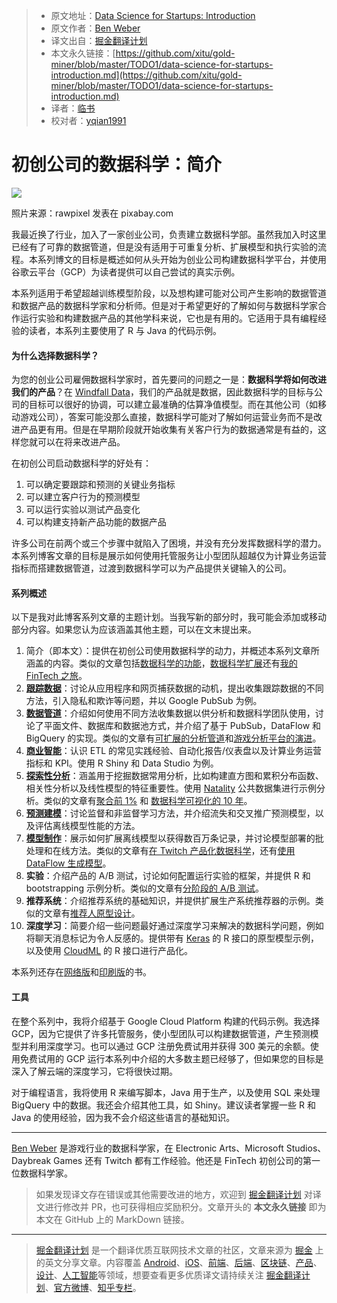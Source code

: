 > * 原文地址：[Data Science for Startups: Introduction](https://towardsdatascience.com/data-science-for-startups-introduction-80d022a18aec)
> * 原文作者：[Ben Weber](https://towardsdatascience.com/@bgweber?source=post_header_lockup)
> * 译文出自：[掘金翻译计划](https://github.com/xitu/gold-miner)
> * 本文永久链接：[https://github.com/xitu/gold-miner/blob/master/TODO1/data-science-for-startups-introduction.md](https://github.com/xitu/gold-miner/blob/master/TODO1/data-science-for-startups-introduction.md)
> * 译者：[临书](https://github.com/tmpbook)
> * 校对者：[yqian1991](https://github.com/yqian1991)

# 初创公司的数据科学：简介

![](https://cdn-images-1.medium.com/max/1600/1*z0AJeiYe_9qltVgp2g7zkw.jpeg)

照片来源：rawpixel 发表在 pixabay.com

我最近换了行业，加入了一家创业公司，负责建立数据科学部。虽然我加入时这里已经有了可靠的数据管道，但是没有适用于可重复分析、扩展模型和执行实验的流程。本系列博文的目标是概述如何从头开始为创业公司构建数据科学平台，并使用谷歌云平台（GCP）为读者提供可以自己尝试的真实示例。

本系列适用于希望超越训练模型阶段，以及想构建可能对公司产生影响的数据管道和数据产品的数据科学家和分析师。但是对于希望更好的了解如何与数据科学家合作运行实验和构建数据产品的其他学科来说，它也是有用的。它适用于具有编程经验的读者，本系列主要使用了 R 与 Java 的代码示例。

#### 为什么选择数据科学？

为您的创业公司雇佣数据科学家时，首先要问的问题之一是：**数据科学将如何改进我们的产品**？在 [Windfall Data](https://angel.co/windfall-data)，我们的产品就是数据，因此数据科学的目标与公司的目标可以很好的协调，可以建立最准确的估算净值模型。而在其他公司（如移动游戏公司），答案可能没那么直接，数据科学可能对了解如何运营业务而不是改进产品更有用。但是在早期阶段就开始收集有关客户行为的数据通常是有益的，这样您就可以在将来改进产品。

在初创公司启动数据科学的好处有：

1. 可以确定要跟踪和预测的关键业务指标
2. 可以建立客户行为的预测模型
3. 可以运行实验以测试产品变化
4. 可以构建支持新产品功能的数据产品

许多公司在前两个或三个步骤中就陷入了困境，并没有充分发挥数据科学的潜力。本系列博客文章的目标是展示如何使用托管服务让小型团队超越仅为计算业务运营指标而搭建数据管道，过渡到数据科学可以为产品提供关键输入的公司。

#### 系列概述

以下是我对此博客系列文章的主题计划。当我写新的部分时，我可能会添加或移动部分内容。如果您认为应该涵盖其他主题，可以在文末提出来。

1.  简介（即本文）：提供在初创公司使用数据科学的动力，并概述本系列文章所涵盖的内容。类似的文章包括[数据科学的功能](https://towardsdatascience.com/functions-of-data-science-4afd5341a659)，[数据科学扩展](https://medium.com/windfalldata/scaling-data-science-at-windfall-55f5f23698e1)还有[我的 FinTech 之旅](https://towardsdatascience.com/from-games-to-fintech-my-ds-journey-b7169f08b6ad)。
2.  [**跟踪数据**](https://towardsdatascience.com/data-science-for-startups-tracking-data-4087b66952a1)：讨论从应用程序和网页捕获数据的动机，提出收集跟踪数据的不同方法，引入隐私和欺诈等问题，并以 Google PubSub 为例。
3.  [**数据管道**](https://medium.com/@bgweber/data-science-for-startups-data-pipelines-786f6746a59a)：介绍如何使用不同方法收集数据以供分析和数据科学团队使用，讨论了平面文件、数据库和数据池方式，并介绍了基于 PubSub，DataFlow 和 BigQuery 的实现。类似的文章有[可扩展的分析管道](https://towardsdatascience.com/a-simple-and-scalable-analytics-pipeline-53720b1dbd35)和[游戏分析平台的演进](https://towardsdatascience.com/evolution-of-game-analytics-platforms-4b9efcb4a093)。
4.  [**商业智能**](https://towardsdatascience.com/data-science-for-startups-business-intelligence-f4a2ba728e75)：认识 ETL 的常见实践经验、自动化报告/仪表盘以及计算业务运营指标和 KPI。使用 R Shiny 和 Data Studio 为例。
5.  [**探索性分析**](https://towardsdatascience.com/data-science-for-startups-exploratory-data-analysis-70ac1815ddec)：涵盖用于挖掘数据常用分析，比如构建直方图和累积分布函数、相关性分析以及线性模型的特征重要性。使用 [Natality](https://cloud.google.com/bigquery/sample-tables) 公共数据集进行示例分析。类似的文章有[聚合前 1%](https://medium.freecodecamp.org/clustering-the-top-1-asset-analysis-in-r-6c529b382b42) 和 [数据科学可视化的 10 年](https://towardsdatascience.com/10-years-of-data-science-visualizations-af1dd8e443a7)。
6.  [**预测建模**](https://medium.com/@bgweber/data-science-for-startups-predictive-modeling-ec88ba8350e9)：讨论监督和非监督学习方法，并介绍流失和交叉推广预测模型，以及评估离线模型性能的方法。
7.  [**模型制作**](https://medium.com/@bgweber/data-science-for-startups-model-production-b14a29b2f920)：展示如何扩展离线模型以获得数百万条记录，并讨论模型部署的批处理和在线方法。类似的文章有[在 Twitch 产品化数据科学](https://blog.twitch.tv/productizing-data-science-at-twitch-67a643fd8c44)，还有[使用 DataFlow 生成模型](https://towardsdatascience.com/productizing-ml-models-with-dataflow-99a224ce9f19)。
8.  **实验**：介绍产品的 A/B 测试，讨论如何配置运行实验的框架，并提供 R 和 bootstrapping 示例分析。类似的文章有[分阶段的 A/B 测试](https://blog.twitch.tv/a-b-testing-using-googles-staged-rollouts-ea860727f8b2)。
9. **推荐系统**：介绍推荐系统的基础知识，并提供扩展生产系统推荐器的示例。类似的文章有[推荐人原型设计](https://towardsdatascience.com/prototyping-a-recommendation-system-8e4dd4a50675)。
10.  **深度学习**：简要介绍一些问题最好通过深度学习来解决的数据科学问题，例如将聊天消息标记为令人反感的。提供带有 [Keras](https://keras.rstudio.com/) 的 R 接口的原型模型示例，以及使用 [CloudML](https://tensorflow.rstudio.com/tools/cloudml/articles/getting_started.html) 的 R 接口进行产品化。

本系列还存在[网络版](https://bgweber.github.io/)和[印刷版](https://www.amazon.com/dp/1983057975)的书。

#### 工具

在整个系列中，我将介绍基于 Google Cloud Platform 构建的代码示例。我选择 GCP，因为它提供了许多托管服务，使小型团队可以构建数据管道，产生预测模型并利用深度学习。也可以通过 GCP 注册免费试用并获得 300 美元的余额。使用免费试用的 GCP 运行本系列中介绍的大多数主题已经够了，但如果您的目标是深入了解云端的深度学习，它将很快过期。

对于编程语言，我将使用 R 来编写脚本，Java 用于生产，以及使用 SQL 来处理 BigQuery 中的数据。我还会介绍其他工具，如 Shiny。建议读者掌握一些 R 和 Java 的使用经验，因为我不会介绍这些语言的基础知识。

* * *

[Ben Weber](https://www.linkedin.com/in/ben-weber-3b87482/) 是游戏行业的数据科学家，在 Electronic Arts、Microsoft Studios、Daybreak Games 还有 Twitch 都有工作经验。他还是 FinTech 初创公司的第一位数据科学家。

> 如果发现译文存在错误或其他需要改进的地方，欢迎到 [掘金翻译计划](https://github.com/xitu/gold-miner) 对译文进行修改并 PR，也可获得相应奖励积分。文章开头的 **本文永久链接** 即为本文在 GitHub 上的 MarkDown 链接。


---

> [掘金翻译计划](https://github.com/xitu/gold-miner) 是一个翻译优质互联网技术文章的社区，文章来源为 [掘金](https://juejin.im) 上的英文分享文章。内容覆盖 [Android](https://github.com/xitu/gold-miner#android)、[iOS](https://github.com/xitu/gold-miner#ios)、[前端](https://github.com/xitu/gold-miner#前端)、[后端](https://github.com/xitu/gold-miner#后端)、[区块链](https://github.com/xitu/gold-miner#区块链)、[产品](https://github.com/xitu/gold-miner#产品)、[设计](https://github.com/xitu/gold-miner#设计)、[人工智能](https://github.com/xitu/gold-miner#人工智能)等领域，想要查看更多优质译文请持续关注 [掘金翻译计划](https://github.com/xitu/gold-miner)、[官方微博](http://weibo.com/juejinfanyi)、[知乎专栏](https://zhuanlan.zhihu.com/juejinfanyi)。

